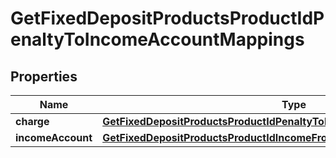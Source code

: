 

# GetFixedDepositProductsProductIdPenaltyToIncomeAccountMappings


## Properties

| Name | Type | Description | Notes |
|------------ | ------------- | ------------- | -------------|
|**charge** | [**GetFixedDepositProductsProductIdPenaltyToIncomeAccountMappingsCharge**](GetFixedDepositProductsProductIdPenaltyToIncomeAccountMappingsCharge.md) |  |  [optional] |
|**incomeAccount** | [**GetFixedDepositProductsProductIdIncomeFromPenaltyAccount**](GetFixedDepositProductsProductIdIncomeFromPenaltyAccount.md) |  |  [optional] |



